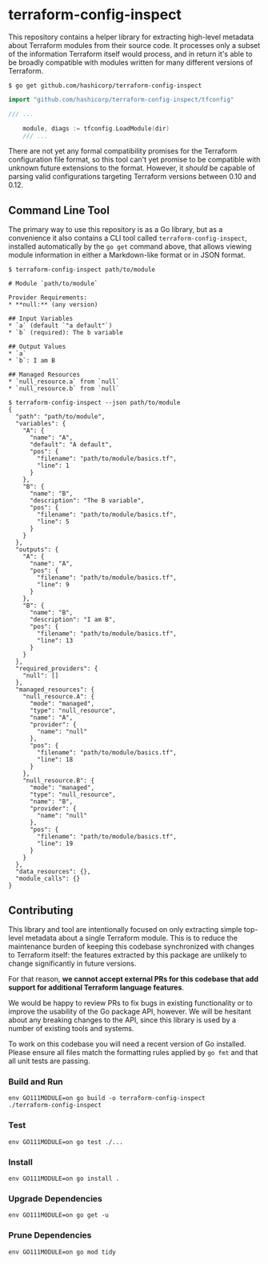 # terraform-config-inspect

This repository contains a helper library for extracting high-level metadata
about Terraform modules from their source code. It processes only a subset
of the information Terraform itself would process, and in return it's able
to be broadly compatible with modules written for many different versions of
Terraform.

```
$ go get github.com/hashicorp/terraform-config-inspect
```

```go
import "github.com/hashicorp/terraform-config-inspect/tfconfig"

/// ...

    module, diags := tfconfig.LoadModule(dir)
    /// ...
```

There are not yet any formal compatibility promises for the Terraform
configuration file format, so this tool can't yet promise to be compatible
with unknown future extensions to the format. However, it *should* be capable
of parsing valid configurations targeting Terraform versions between 0.10
and 0.12.

## Command Line Tool

The primary way to use this repository is as a Go library, but as a convenience
it also contains a CLI tool called `terraform-config-inspect`, installed
automatically by the `go get` command above, that allows viewing module
information in either a Markdown-like format or in JSON format.

```
$ terraform-config-inspect path/to/module

# Module `path/to/module`

Provider Requirements:
* **null:** (any version)

## Input Variables
* `a` (default `"a default"`)
* `b` (required): The b variable

## Output Values
* `a`
* `b`: I am B

## Managed Resources
* `null_resource.a` from `null`
* `null_resource.b` from `null`
```

```
$ terraform-config-inspect --json path/to/module
{
  "path": "path/to/module",
  "variables": {
    "A": {
      "name": "A",
      "default": "A default",
      "pos": {
        "filename": "path/to/module/basics.tf",
        "line": 1
      }
    },
    "B": {
      "name": "B",
      "description": "The B variable",
      "pos": {
        "filename": "path/to/module/basics.tf",
        "line": 5
      }
    }
  },
  "outputs": {
    "A": {
      "name": "A",
      "pos": {
        "filename": "path/to/module/basics.tf",
        "line": 9
      }
    },
    "B": {
      "name": "B",
      "description": "I am B",
      "pos": {
        "filename": "path/to/module/basics.tf",
        "line": 13
      }
    }
  },
  "required_providers": {
    "null": []
  },
  "managed_resources": {
    "null_resource.A": {
      "mode": "managed",
      "type": "null_resource",
      "name": "A",
      "provider": {
        "name": "null"
      },
      "pos": {
        "filename": "path/to/module/basics.tf",
        "line": 18
      }
    },
    "null_resource.B": {
      "mode": "managed",
      "type": "null_resource",
      "name": "B",
      "provider": {
        "name": "null"
      },
      "pos": {
        "filename": "path/to/module/basics.tf",
        "line": 19
      }
    }
  },
  "data_resources": {},
  "module_calls": {}
}
```

## Contributing

This library and tool are intentionally focused on only extracting simple
top-level metadata about a single Terraform module. This is to reduce the
maintenance burden of keeping this codebase synchronized with changes to
Terraform itself: the features extracted by this package are unlikely to change
significantly in future versions.

For that reason, **we cannot accept external PRs for this codebase that add support for additional Terraform language features**.

We would be happy to review PRs to fix bugs in existing functionality or to
improve the usability of the Go package API, however. We will be hesitant about
any breaking changes to the API, since this library is used by a number of
existing tools and systems.

To work on this codebase you will need a recent version of Go installed. Please
ensure all files match the formatting rules applied by `go fmt` and that all
unit tests are passing.

### Build and Run

```
env GO111MODULE=on go build -o terraform-config-inspect
./terraform-config-inspect
```

### Test

```
env GO111MODULE=on go test ./...
```

### Install

```
env GO111MODULE=on go install .
```

### Upgrade Dependencies

```
env GO111MODULE=on go get -u
```

### Prune Dependencies

```
env GO111MODULE=on go mod tidy
```
